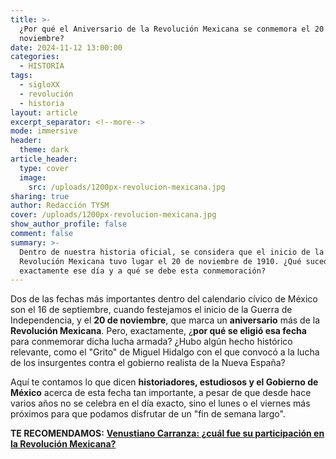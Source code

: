```yaml
---
title: >-
  ¿Por qué el Aniversario de la Revolución Mexicana se conmemora el 20 de
  noviembre?
date: 2024-11-12 13:00:00
categories:
  - HISTORIA
tags:
  - sigloXX
  - revolución
  - historia
layout: article
excerpt_separator: <!--more-->
mode: immersive
header:
  theme: dark
article_header:
  type: cover
  image:
    src: /uploads/1200px-revolucion-mexicana.jpg
sharing: true
author: Redacción TYSM
cover: /uploads/1200px-revolucion-mexicana.jpg
show_author_profile: false
comment: false
summary: >-
  Dentro de nuestra historia oficial, se considera que el inicio de la
  Revolución Mexicana tuvo lugar el 20 de noviembre de 1910. ¿Qué sucedió
  exactamente ese día y a qué se debe esta conmemoración?
---
```

Dos de las fechas más importantes dentro del calendario cívico de México son el 16 de septiembre, cuando festejamos el inicio de la Guerra de Independencia, y el **20 de noviembre**, que marca un **aniversario** más de la **Revolución Mexicana**. Pero, exactamente, ¿**por qué se eligió esa fecha** para conmemorar dicha lucha armada? ¿Hubo algún hecho histórico relevante, como el "Grito" de Miguel Hidalgo con el que convocó a la lucha de los insurgentes contra el gobierno realista de la Nueva España?

Aquí te contamos lo que dicen **historiadores, estudiosos y el Gobierno de México** acerca de esta fecha tan importante, a pesar de que desde hace varios años no se celebra en el día exacto, sino el lunes o el viernes más próximos para que podamos disfrutar de un "fin de semana largo".

**TE RECOMENDAMOS:** [**Venustiano Carranza: ¿cuál fue su participación en la Revolución Mexicana?**](https://blog.tonoysumariachi.com/historia/2023/11/15/venustiano-carranza-cu%C3%A1l-fue-su-participaci%C3%B3n-en-la-revoluci%C3%B3n-mexicana.html)

&nbsp;

&nbsp;